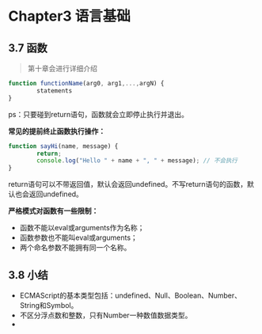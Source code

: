 # Chapter3 语言基础

## 3.7 函数

> 第十章会进行详细介绍

```js
function functionName(arg0, arg1,...,argN) {
		statements
} 
```

ps：只要碰到return语句，函数就会立即停止执行并退出。

**常见的提前终止函数执行操作：**

```js
function sayHi(name, message) {
		return;
		console.log("Hello " + name + ", " + message); // 不会执行
} 
```

return语句可以不带返回值，默认会返回undefined。不写return语句的函数，默认也会返回undefined。

**严格模式对函数有一些限制：**

- 函数不能以eval或arguments作为名称；
- 函数参数也不能叫eval或arguments；
- 两个命名参数不能拥有同一个名称。

## 3.8 小结

- ECMAScript的基本类型包括：undefined、Null、Boolean、Number、String和Symbol。
- 不区分浮点数和整数，只有Number一种数值数据类型。
- 